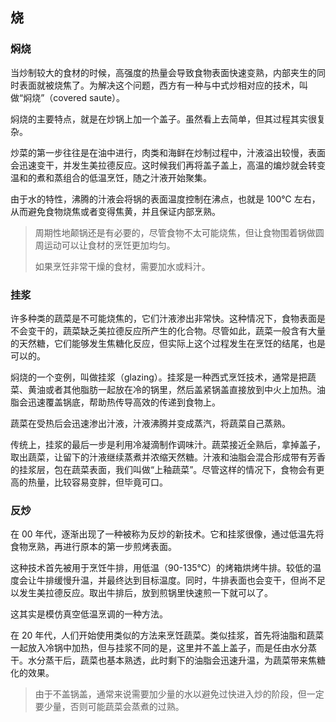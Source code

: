 ## 烧

### 焖烧

当炒制较大的食材的时候，高强度的热量会导致食物表面快速变熟，内部夹生的同时表面就被烧焦了。为解决这个问题，西方有一种与中式炒相对应的技术，叫做“焖烧”（covered saute）。

焖烧的主要特点，就是在炒锅上加一个盖子。虽然看上去简单，但其过程其实很复杂。

炒菜的第一步往往是在油中进行，肉类和海鲜在炒制过程中，汁液溢出较慢，表面会迅速变干，并发生美拉德反应。这时候我们再将盖子盖上，高温的煸炒就会转变温和的煮和蒸组合的低温烹饪，随之汁液开始聚集。

由于水的特性，沸腾的汁液会将锅的表面温度控制在沸点，也就是 100℃ 左右，从而避免食物烧焦或者变得焦黄，并且保证内部烹熟。

> 周期性地颠锅还是有必要的，尽管食物不太可能烧焦，但让食物围着锅做圆周运动可以让食材的烹饪更加均匀。
>
> 如果烹饪非常干燥的食材，需要加水或料汁。

### 挂浆

许多种类的蔬菜是不可能烧焦的，它们汁液渗出非常快。这种情况下，食物表面是不会变干的，蔬菜缺乏美拉德反应所产生的化合物。尽管如此，蔬菜一般含有大量的天然糖，它们能够发生焦糖化反应，但实际上这个过程发生在烹饪的结尾，也是可以的。

焖烧的一个变例，叫做挂浆（glazing）。挂浆是一种西式烹饪技术，通常是把蔬菜、黄油或者其他脂肪一起放在冷的锅里，然后盖紧锅盖直接放到中火上加热。油脂会迅速覆盖锅底，帮助热传导高效的传递到食物上。

蔬菜在受热后会迅速渗出汁液，汁液沸腾并变成蒸汽，将蔬菜自己蒸熟。

传统上，挂浆的最后一步是利用冷凝滴制作调味汁。蔬菜接近全熟后，拿掉盖子，取出蔬菜，让留下的汁液继续蒸煮并浓缩天然糖。汁液和油脂会混合形成带有芳香的挂浆层，包在蔬菜表面，我们叫做“上釉蔬菜”。尽管这样的情况下，食物会有更高的热量，比较容易变胖，但毕竟可口。

### 反炒

在 00 年代，逐渐出现了一种被称为反炒的新技术。它和挂浆很像，通过低温先将食物烹熟，再进行原本的第一步煎烤表面。

这种技术首先被用于烹饪牛排，用低温（90-135℃）的烤箱烘烤牛排。较低的温度会让牛排缓慢升温，并最终达到目标温度。同时，牛排表面也会变干，但尚不足以发生美拉德反应。取出牛排后，放到煎锅里快速煎一下就可以了。

这其实是模仿真空低温烹调的一种方法。

在 20 年代，人们开始使用类似的方法来烹饪蔬菜。类似挂浆，首先将油脂和蔬菜一起放入冷锅中加热，但与挂浆不同的是，这里并不盖上盖子，而是任由水分蒸干。水分蒸干后，蔬菜也基本熟透，此时剩下的油脂会迅速升温，为蔬菜带来焦糖化的效果。

> 由于不盖锅盖，通常来说需要加少量的水以避免过快进入炒的阶段，但一定要少量，否则可能蔬菜会蒸煮的过熟。
